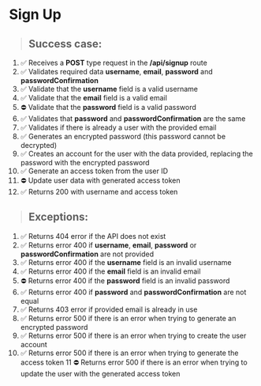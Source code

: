 # Sign Up

> ## Success case:
1. ✅ Receives a **POST** type request in the **/api/signup** route
2. ✅ Validates required data **username**, **email**, **password** and **passwordConfirmation**
3. ✅ Validate that the **username** field is a valid username
4. ✅ Validate that the **email** field is a valid email
5. ⛔️ Validate that the **password** field is a valid password
6. ✅ Validates that **password** and **passwordConfirmation** are the same
7. ✅ Validates if there is already a user with the provided email
8. ✅ Generates an encrypted password (this password cannot be decrypted)
9. ✅ Creates an account for the user with the data provided, replacing the password with the encrypted password
10. ✅ Generate an access token from the user ID
11. ⛔️ Update user data with generated access token
12. ✅ Returns 200 with username and access token

> ## Exceptions:
1. ✅ Returns 404 error if the API does not exist
2. ✅ Returns error 400 if **username**, **email**, **password** or **passwordConfirmation** are not provided
3. ✅ Returns error 400 if the **username** field is an invalid username
4. ✅ Returns error 400 if the **email** field is an invalid email
5. ⛔️ Returns error 400 if the **password** field is an invalid password
6. ✅ Returns error 400 if **password** and **passwordConfirmation** are not equal
7. ✅ Returns 403 error if provided email is already in use
8. ✅ Returns error 500 if there is an error when trying to generate an encrypted password
9. ✅ Returns error 500 if there is an error when trying to create the user account
10. ✅ Returns error 500 if there is an error when trying to generate the access token
11 ⛔️ Returns error 500 if there is an error when trying to update the user with the generated access token
